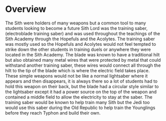 # Overview
The Sith were holders of many weapons but a common tool to many students looking to become a future Sith Lord was the training saber, (electroblade training saber) and was used throughout the teachings of the Sith Academy through the Hopefuls and the Acolytes.
The training saber was mostly used so the Hopefuls and Acolytes would not feel tempted to strike down the other students in training duels or anywhere they were located in the Sith Academy.
The blade was known to have a traditional hilt but also obtained many metal wires that were protected by metal that could withstand another training saber, these wires would connect all through the hilt to the tip of the blade which is where the electric field takes place.
These simple weapons would not be like a normal lightsaber where it appears and then disappears, it is always there so a lot of students had to hold this weapon on their back, but the blade had a circular style similar to the lightsaber except it had a power source on the top of the weapon and contained a middle field to allow the electricity to stay at the saber.
The training saber would be known to help train many Sith but the Jedi too would use this saber during the Old Republic to help train the Younglings before they reach Typhon and build their own.